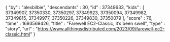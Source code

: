 {
  "by" : "alexbilbie",
  "descendants" : 30,
  "id" : 37349633,
  "kids" : [ 37349907, 37350330, 37350297, 37349923, 37350094, 37349982, 37349815, 37349977, 37350226, 37349830, 37350079 ],
  "score" : 76,
  "time" : 1693569426,
  "title" : "Farewell EC2-Classic, it’s been swell",
  "type" : "story",
  "url" : "https://www.allthingsdistributed.com/2023/09/farewell-ec2-classic.html"
}
